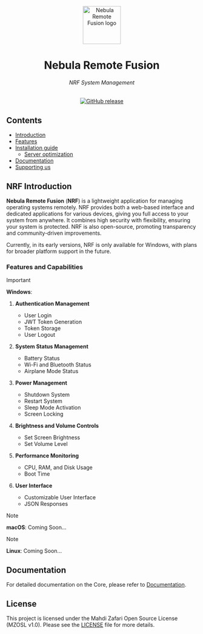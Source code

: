 <p align="center">
  <img width="100" height="100" alt="Nebula Remote Fusion logo" src="nebula-RF-logo.ico">
</p>

<h1 align="center">Nebula Remote Fusion</h1>
<h6 align="center">NRF System Management</h6>

<p align="center">
  <a href="https://github.com/Mahdi-Zafari/Nebula-Remote-Fusion/releases">
    <img src="https://img.shields.io/github/v/release/Mahdi-Zafari/Nebula-Remote-Fusion?label=Version" alt="GitHub release">
  </a>
</p>

## Contents
- [Introduction](#nrf-introduction)<br>
- [Features](#features-and-capabilities)<br>
- [Installation guide](#installation-guide)<br>
  - [Server optimization](#server-optimization)<br>
- [Documentation](#documentation)<br>
- [Supporting us](#supporting-us-hearts)<br>

## NRF Introduction
**Nebula Remote Fusion** (**NRF**) is a lightweight application for managing operating systems remotely. NRF provides both a web-based interface and dedicated applications for various devices, giving you full access to your system from anywhere. It combines high security with flexibility, ensuring your system is protected. NRF is also open-source, promoting transparency and community-driven improvements.

Currently, in its early versions, NRF is only available for Windows, with plans for broader platform support in the future.

### Features and Capabilities

> [!IMPORTANT]
> **Windows**: 
> 
> 1. **Authentication Management**
>    - User Login
>    - JWT Token Generation
>    - Token Storage
>    - User Logout
> 
> 2. **System Status Management**
>    - Battery Status
>    - Wi-Fi and Bluetooth Status
>    - Airplane Mode Status
> 
> 3. **Power Management**
>    - Shutdown System
>    - Restart System
>    - Sleep Mode Activation
>    - Screen Locking
> 
> 4. **Brightness and Volume Controls**
>    - Set Screen Brightness
>    - Set Volume Level
> 
> 5. **Performance Monitoring**
>    - CPU, RAM, and Disk Usage
>    - Boot Time
> 
> 6. **User Interface**
>    - Customizable User Interface
>    - JSON Responses

> [!NOTE]
> **macOS**: Coming Soon...

> [!NOTE]
> **Linux**: Coming Soon...


## Documentation
For detailed documentation on the Core, please refer to [Documentation](Documentation/README.md).

## License
This project is licensed under the Mahdi Zafari Open Source License (MZOSL v1.0). Please see the [LICENSE](./LICENSE) file for more details.
